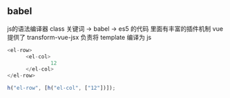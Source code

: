 ## babel
js的语法编译器
class 关键词   ->  babel  -> es5 的代码
里面有丰富的插件机制
vue 提供了 transform-vue-jsx 负责将 template 编译为 js

```js
<el-row>
      <el-col>
			  12
      </el-col>
</el-row>

h("el-row", [h("el-col", ["12"])]);
```